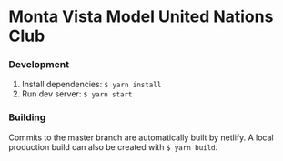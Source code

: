 # Monta Vista Model United Nations Club

### Development

1. Install dependencies: `$ yarn install`
2. Run dev server: `$ yarn start`

### Building

Commits to the master branch are automatically built by netlify.
A local production build can also be created with `$ yarn build`.

